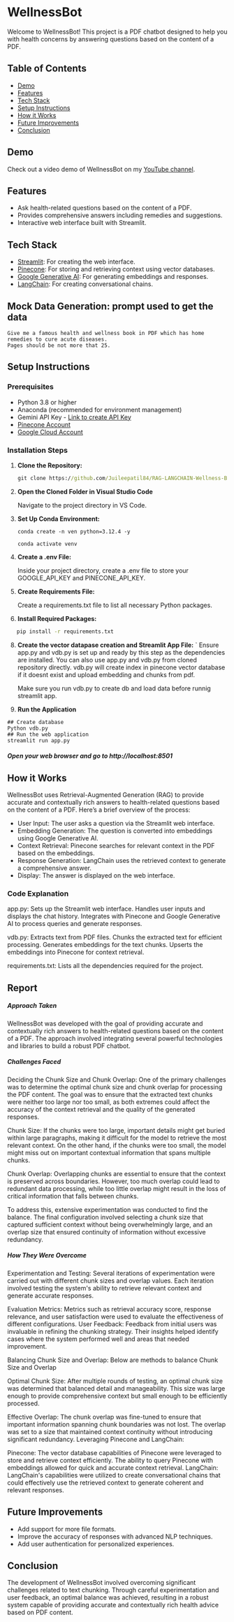 # WellnessBot

Welcome to WellnessBot! This project is a PDF chatbot designed to help you with health concerns by answering questions based on the content of a PDF.

## Table of Contents
- [Demo](#demo)
- [Features](#features)
- [Tech Stack](#tech-stack)
- [Setup Instructions](#setup-instructions)
- [How it Works](#how-it-works)
- [Future Improvements](#future-improvements)
- [Conclusion](#conclusion)
## Demo

Check out a video demo of WellnessBot on my [YouTube channel](https://youtu.be/SlAbk2DjRB0).


## Features

- Ask health-related questions based on the content of a PDF.
- Provides comprehensive answers including remedies and suggestions.
- Interactive web interface built with Streamlit.

## Tech Stack

- [Streamlit](https://streamlit.io/): For creating the web interface.
- [Pinecone](https://www.pinecone.io/): For storing and retrieving context using vector databases.
- [Google Generative AI](https://cloud.google.com/ai/generative): For generating embeddings and responses.
- [LangChain](https://langchain.com/): For creating conversational chains.

## Mock Data Generation: prompt used to get the data
```chatGPT
Give me a famous health and wellness book in PDF which has home remedies to cure acute diseases.
Pages should be not more that 25. 

```

## Setup Instructions

### Prerequisites
- Python 3.8 or higher
- Anaconda (recommended for environment management)
- Gemini API Key - [Link to create API Key](https://ai.google.dev/gemini-api/docs/api-key)
- [Pinecone Account](https://www.pinecone.io/)
- [Google Cloud Account](https://cloud.google.com/)

### Installation Steps
1. **Clone the Repository:**
   ```cmd
   git clone https://github.com/Juileepatil84/RAG-LANGCHAIN-Wellness-BOT.git

2. **Open the Cloned Folder in Visual Studio Code**
   
   Navigate to the project directory in VS Code.

4. **Set Up Conda Environment:**
   ```
   conda create -n ven python=3.12.4 -y
   
   conda activate venv

4. **Create a .env File:**

   Inside your project directory, create a .env file to store your GOOGLE_API_KEY and PINECONE_API_KEY.

6. **Create Requirements File:**

   Create a requirements.txt file to list all necessary Python packages.

7. **Install Required Packages:**
  ```cmd
     pip install -r requirements.txt
```  

8. **Create the vector datapase creation and Streamlit App File:**
   `
   Ensure app.py and vdb.py is set up and ready by this step as the dependencies are installed. You can also use app.py and vdb.py from cloned repository directly.
   vdb.py will create index in pinecone vector database if it doesnt exist and upload embedding and chunks from pdf.

   Make sure you run vdb.py to create db and load data before runnig streamlit app. 

10. **Run the Application**
   ```
   ## Create database 
   Python vdb.py
   ## Run the web application
   streamlit run app.py
   ```
##### Open your web browser and go to http://localhost:8501

## How it Works
WellnessBot uses Retrieval-Augmented Generation (RAG) to provide accurate and contextually rich answers to health-related questions based on the content of a PDF. Here’s a brief overview of the process:

- User Input: The user asks a question via the Streamlit web interface.
- Embedding Generation: The question is converted into embeddings using Google Generative AI.
- Context Retrieval: Pinecone searches for relevant context in the PDF based on the embeddings.
- Response Generation: LangChain uses the retrieved context to generate a comprehensive answer.
- Display: The answer is displayed on the web interface.

### Code Explanation
app.py:
Sets up the Streamlit web interface.
Handles user inputs and displays the chat history.
Integrates with Pinecone and Google Generative AI to process queries and generate responses.

vdb.py:
Extracts text from PDF files.
Chunks the extracted text for efficient processing.
Generates embeddings for the text chunks.
Upserts the embeddings into Pinecone for context retrieval.

requirements.txt:
Lists all the dependencies required for the project.

## Report

##### Approach Taken
WellnessBot was developed with the goal of providing accurate and contextually rich answers to health-related questions based on the content of a PDF. The approach involved integrating several powerful technologies and libraries to build a robust PDF chatbot.

##### Challenges Faced
Deciding the Chunk Size and Chunk Overlap:
One of the primary challenges was to determine the optimal chunk size and chunk overlap for processing the PDF content. The goal was to ensure that the extracted text chunks were neither too large nor too small, as both extremes could affect the accuracy of the context retrieval and the quality of the generated responses.

Chunk Size: If the chunks were too large, important details might get buried within large paragraphs, making it difficult for the model to retrieve the most relevant context. On the other hand, if the chunks were too small, the model might miss out on important contextual information that spans multiple chunks.

Chunk Overlap: Overlapping chunks are essential to ensure that the context is preserved across boundaries. However, too much overlap could lead to redundant data processing, while too little overlap might result in the loss of critical information that falls between chunks.

To address this, extensive experimentation was conducted to find the balance. The final configuration involved selecting a chunk size that captured sufficient context without being overwhelmingly large, and an overlap size that ensured continuity of information without excessive redundancy.

##### How They Were Overcome
Experimentation and Testing:
Several iterations of experimentation were carried out with different chunk sizes and overlap values. Each iteration involved testing the system's ability to retrieve relevant context and generate accurate responses.

Evaluation Metrics: Metrics such as retrieval accuracy score, response relevance, and user satisfaction were used to evaluate the effectiveness of different configurations.
User Feedback: Feedback from initial users was invaluable in refining the chunking strategy. Their insights helped identify cases where the system performed well and areas that needed improvement.

Balancing Chunk Size and Overlap: Below are methods to balance Chunk Size and Overlap

Optimal Chunk Size: After multiple rounds of testing, an optimal chunk size was determined that balanced detail and manageability. This size was large enough to provide comprehensive context but small enough to be efficiently processed.

Effective Overlap: The chunk overlap was fine-tuned to ensure that important information spanning chunk boundaries was not lost. The overlap was set to a size that maintained context continuity without introducing significant redundancy.
Leveraging Pinecone and LangChain:

Pinecone: The vector database capabilities of Pinecone were leveraged to store and retrieve context efficiently. The ability to query Pinecone with embeddings allowed for quick and accurate context retrieval.
LangChain: LangChain's capabilities were utilized to create conversational chains that could effectively use the retrieved context to generate coherent and relevant responses.


## Future Improvements
- Add support for more file formats.
- Improve the accuracy of responses with advanced NLP techniques.
- Add user authentication for personalized experiences.

## Conclusion
The development of WellnessBot involved overcoming significant challenges related to text chunking. Through careful experimentation and user feedback, an optimal balance was achieved, resulting in a robust system capable of providing accurate and contextually rich health advice based on PDF content.

